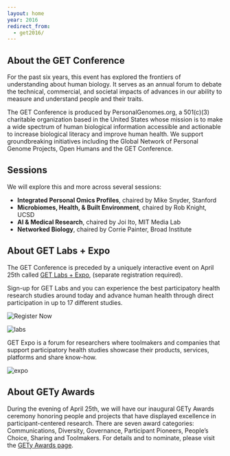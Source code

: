 ```yaml
---
layout: home
year: 2016
redirect_from:
  - get2016/
---
```


<h2>About the GET Conference</h2>

For the past six years, this event has explored the frontiers of understanding about human biology. It serves as an annual forum to debate the technical, commercial, and societal impacts of advances in our ability to measure and understand people and their traits.

The GET Conference is produced by PersonalGenomes.org, a 501(c)(3) charitable organization based in the United States whose mission is to make a wide spectrum of human biological information accessible and actionable to increase biological literacy and improve human health. We support groundbreaking initiatives including the Global Network of Personal Genome Projects, Open Humans and the GET Conference.

## Sessions

We will explore this and more across several sessions:

*   **Integrated Personal Omics Profiles**, chaired by Mike Snyder, Stanford
*   **Microbiomes, Health, & Built Environment**, chaired by Rob Knight, UCSD
*   **AI & Medical Research**, chaired by Joi Ito, MIT Media Lab
*   **Networked Biology**, chaired by Corrie Painter, Broad Institute

## About GET Labs + Expo

The GET Conference is preceded by a uniquely interactive event on April 25th called [GET Labs + Expo](http://www.getconference.org/GET2016/labs.html), (separate registration required).

Sign-up for GET Labs and you can experience the best participatory health research studies around today and advance human health through direct participation in up to 17 different studies.

<p><img src="{{ "/get2010/images/btn_register_now.gif" | relative_url }}" alt="Register Now"></p>
<p><img src="{{ "/get2016/images/getlabs_2016.png" | relative_url }}" alt="labs"></p>

GET Expo is a forum for researchers where toolmakers and companies that support participatory health studies showcase their products, services, platforms and share know-how.

<p><img src="{{ "/get2016/images/getexpo-all.png" | relative_url }}" alt="expo"></p>

## About GETy Awards

During the evening of April 25th, we will have our inaugural GETy Awards ceremony honoring people and projects that have displayed excellence in participant-centered research. There are seven award categories: Communications, Diversity, Governance, Participant Pioneers, People’s Choice, Sharing and Toolmakers. For details and to nominate, please visit the [GETy Awards page](http://www.getconference.org/get2016/awards.html).

